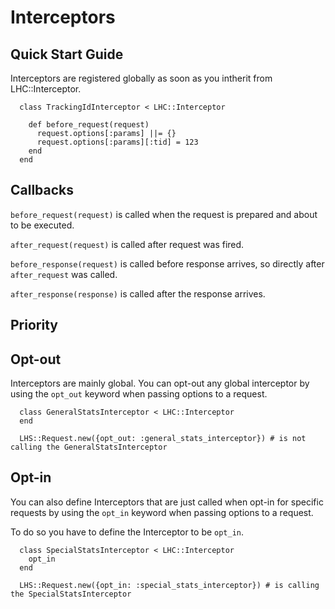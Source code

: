 Interceptors
===

## Quick Start Guide

Interceptors are registered globally as soon as you intherit from LHC::Interceptor.

```
  class TrackingIdInterceptor < LHC::Interceptor

    def before_request(request)
      request.options[:params] ||= {}
      request.options[:params][:tid] = 123
    end
  end
```

## Callbacks

`before_request(request)` is called when the request is prepared and about to be executed.

`after_request(request)` is called after request was fired.

`before_response(request)` is called before response arrives, so directly after `after_request` was called.

`after_response(response)` is called after the response arrives.

## Priority

## Opt-out

Interceptors are mainly global. You can opt-out any global interceptor by using the `opt_out` keyword when passing options to a request.

```
  class GeneralStatsInterceptor < LHC::Interceptor
  end
  
  LHS::Request.new({opt_out: :general_stats_interceptor}) # is not calling the GeneralStatsInterceptor
```

## Opt-in

You can also define Interceptors that are just called when opt-in for specific requests by using the `opt_in` keyword when passing options to a request.

To do so you have to define the Interceptor to be `opt_in`.

```
  class SpecialStatsInterceptor < LHC::Interceptor
    opt_in
  end
  
  LHS::Request.new({opt_in: :special_stats_interceptor}) # is calling the SpecialStatsInterceptor
```
